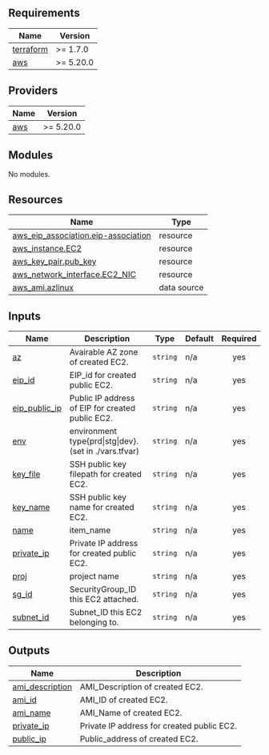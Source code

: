 ## Requirements

| Name | Version |
|------|---------|
| <a name="requirement_terraform"></a> [terraform](#requirement\_terraform) | >= 1.7.0 |
| <a name="requirement_aws"></a> [aws](#requirement\_aws) | >= 5.20.0 |

## Providers

| Name | Version |
|------|---------|
| <a name="provider_aws"></a> [aws](#provider\_aws) | >= 5.20.0 |

## Modules

No modules.

## Resources

| Name | Type |
|------|------|
| [aws_eip_association.eip-association](https://registry.terraform.io/providers/hashicorp/aws/latest/docs/resources/eip_association) | resource |
| [aws_instance.EC2](https://registry.terraform.io/providers/hashicorp/aws/latest/docs/resources/instance) | resource |
| [aws_key_pair.pub_key](https://registry.terraform.io/providers/hashicorp/aws/latest/docs/resources/key_pair) | resource |
| [aws_network_interface.EC2_NIC](https://registry.terraform.io/providers/hashicorp/aws/latest/docs/resources/network_interface) | resource |
| [aws_ami.azlinux](https://registry.terraform.io/providers/hashicorp/aws/latest/docs/data-sources/ami) | data source |

## Inputs

| Name | Description | Type | Default | Required |
|------|-------------|------|---------|:--------:|
| <a name="input_az"></a> [az](#input\_az) | Avairable AZ zone of created EC2. | `string` | n/a | yes |
| <a name="input_eip_id"></a> [eip\_id](#input\_eip\_id) | EIP\_id for created public EC2. | `string` | n/a | yes |
| <a name="input_eip_public_ip"></a> [eip\_public\_ip](#input\_eip\_public\_ip) | Public IP address of EIP for created public EC2. | `string` | n/a | yes |
| <a name="input_env"></a> [env](#input\_env) | environment type{prd\|stg\|dev}. (set in ./vars.tfvar) | `string` | n/a | yes |
| <a name="input_key_file"></a> [key\_file](#input\_key\_file) | SSH public key filepath for created EC2. | `string` | n/a | yes |
| <a name="input_key_name"></a> [key\_name](#input\_key\_name) | SSH public key name for created EC2. | `string` | n/a | yes |
| <a name="input_name"></a> [name](#input\_name) | item\_name | `string` | n/a | yes |
| <a name="input_private_ip"></a> [private\_ip](#input\_private\_ip) | Private IP address for created public EC2. | `string` | n/a | yes |
| <a name="input_proj"></a> [proj](#input\_proj) | project name | `string` | n/a | yes |
| <a name="input_sg_id"></a> [sg\_id](#input\_sg\_id) | SecurityGroup\_ID this EC2 attached. | `string` | n/a | yes |
| <a name="input_subnet_id"></a> [subnet\_id](#input\_subnet\_id) | Subnet\_ID this EC2 belonging to. | `string` | n/a | yes |

## Outputs

| Name | Description |
|------|-------------|
| <a name="output_ami_description"></a> [ami\_description](#output\_ami\_description) | AMI\_Description of created EC2. |
| <a name="output_ami_id"></a> [ami\_id](#output\_ami\_id) | AMI\_ID of created EC2. |
| <a name="output_ami_name"></a> [ami\_name](#output\_ami\_name) | AMI\_Name of created EC2. |
| <a name="output_private_ip"></a> [private\_ip](#output\_private\_ip) | Private IP address for created public EC2. |
| <a name="output_public_ip"></a> [public\_ip](#output\_public\_ip) | Public\_address of created EC2. |
